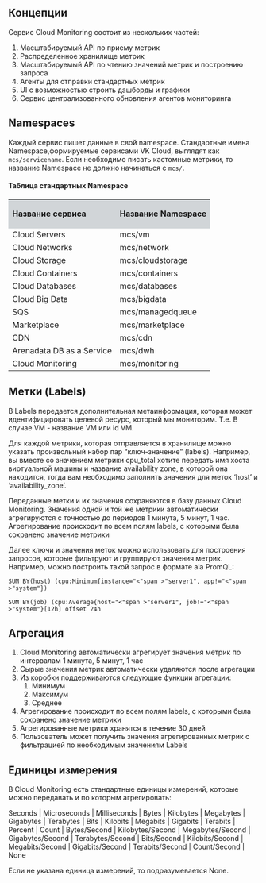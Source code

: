 ## Концепции

Сервис Cloud Monitoring состоит из нескольких частей:

1.  Масштабируемый API по приему метрик
2.  Распределенное хранилище метрик
3.  Масштабируемый API по чтению значений метрик и построению запроса
4.  Агенты для отправки стандартных метрик
5.  UI с возможностью строить дашборды и графики
6.  Сервис централизованного обновления агентов мониторинга

## Namespaces

Каждый сервис пишет данные в свой namespace. Стандартные имена Namespace,формируемые сервисами VK Cloud, выглядят как `mcs/servicename`. Если необходимо писать кастомные метрики, то название Namespace не должно начинаться с `mcs/`.

#### Таблица стандартных Namespace

<table><tbody><tr><td style="background-color: rgb(209, 213, 216);"><p><strong>Название сервиса</strong></p></td><td style="background-color: rgb(209, 213, 216);"><p><strong>Название Namespace</strong></p></td></tr><tr><td>Cloud Servers</td><td>mcs/vm</td></tr><tr><td>Cloud Networks</td><td>mcs/network</td></tr><tr><td>Cloud Storage</td><td>mcs/cloudstorage</td></tr><tr><td>Cloud Containers</td><td>mcs/containers</td></tr><tr><td>Cloud Databases</td><td>mcs/databases</td></tr><tr><td>Cloud Big Data</td><td>mcs/bigdata</td></tr><tr><td>SQS</td><td>mcs/managedqueue</td></tr><tr><td>Marketplace</td><td>mcs/marketplace</td></tr><tr><td>CDN</td><td>mcs/cdn</td></tr><tr><td>Arenadata DB as a Service</td><td>mcs/dwh</td></tr><tr><td>Cloud Monitoring</td><td>mcs/monitoring</td></tr></tbody></table>

## Метки (Labels)

В Labels передается дополнительная метаинформация, которая может идентифицировать целевой ресурс, который мы мониторим. Т.е. В случае VM - название VM или id VM.

Для каждой метрики, которая отправляется в хранилище можно указать произвольный набор пар “ключ-значение” (labels). Например, вы вместе со значением метрики cpu_total хотите передать имя хоста виртуальной машины и название availability zone, в которой она находится, тогда вам необходимо заполнить значения для меток ‘host’ и ‘availability_zone’.

Переданные метки и их значения сохраняются в базу данных Cloud Monitoring. Значения одной и той же метрики автоматически агрегируются с точностью до периодов 1 минута, 5 минут, 1 час. Агрегирование происходит по всем полям labels, с которыми была сохранено значение метрики

Далее ключи и значения меток можно использовать для построения запросов, которые фильтруют и группируют значения метрик. Например, можно построить такой запрос в формате ala PromQL:

```promql
SUM BY(host) (cpu:Minimum{instance="<"span >"server1", app!="<"span >"system"})
```

```promql
SUM BY(job) (cpu:Average{host="<"span >"server1", job!="<"span >"system"}[12h] offset 24h
```

## Агрегация

1.  Cloud Monitoring автоматически агрегирует значения метрик по интервалам 1 минута, 5 минут, 1 час
2.  Сырые значения метрик автоматически удаляются после агрегации
3.  Из коробки поддерживаются следующие функции агрегации:
    1.  Минимум
    2.  Максимум
    3.  Среднее
4.  Агрегирование происходит по всем полям labels, с которыми была сохранено значение метрики
5.  Агрегированные метрики хранятся в течение 30 дней
6.  Пользователь может получить значения агрегированных метрик с фильтрацией по необходимым значениям Labels

## Единицы измерения

В Cloud Monitoring есть стандартные единицы измерений, которые можно передавать и по которым агрегировать:

Seconds | Microseconds | Milliseconds | Bytes | Kilobytes | Megabytes | Gigabytes | Terabytes | Bits | Kilobits | Megabits | Gigabits | Terabits | Percent | Count | Bytes/Second | Kilobytes/Second | Megabytes/Second | Gigabytes/Second | Terabytes/Second | Bits/Second | Kilobits/Second | Megabits/Second | Gigabits/Second | Terabits/Second | Count/Second | None

Если не указана единица измерений, то подразумевается None.
